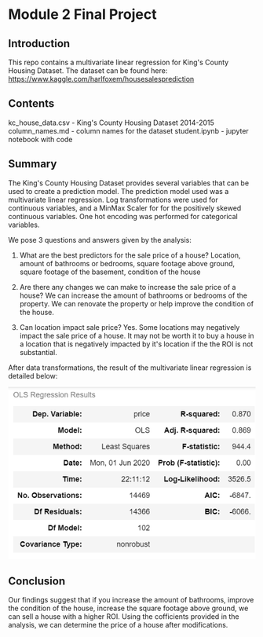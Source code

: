 
# Module 2 Final Project


## Introduction

This repo contains a multivariate linear regression for King's County Housing Dataset. The dataset can be found here: 
https://www.kaggle.com/harlfoxem/housesalesprediction

## Contents

kc_house_data.csv - King's County Housing Dataset 2014-2015
column_names.md   - column names for the dataset
student.ipynb     - jupyter notebook with code 



## Summary

The King's County Housing Dataset provides several variables that can be used to create a prediction model. The prediction model used was a multivariate linear regression. Log transformations were used for continuous variables, and a MinMax Scaler for for the positively skewed continuous variables. One hot encoding was performed for categorical variables. 

We pose 3 questions and answers given by the analysis:

1. What are the best predictors for the sale price of a house?
Location, amount of bathrooms or bedrooms, square footage above ground, square footage of the basement, condition of the house

2. Are there any changes we can make to increase the sale price of a house?
We can increase the amount of bathrooms or bedrooms of the property. We can renovate the property or help improve the condition of the house.
3. Can location impact sale price?
Yes. Some locations may negatively impact the sale price of a house. It may not be worth it to buy a house in a location that is negatively impacted by it's location if the the ROI is not substantial.

After data transformations, the result of the multivariate linear regression is detailed below:

![alt text](https://github.com/jefferyrosario/dsc-mod-2-project-v2-1-onl01-dtsc-pt-012120/blob/master/ols_house_price.PNG)



## Conclusion

Our findings suggest that if you increase the amount of bathrooms, improve the condition of the house, increase the square footage above ground, we can sell a house with a higher ROI. Using the cofficients provided in the analysis, we can determine the price of a house after modifications.
